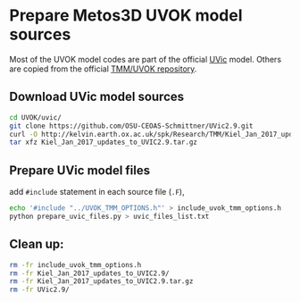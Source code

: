# Prepare Metos3D UVOK model sources

Most of the UVOK model codes are part of the official [UVic](https://github.com/OSU-CEOAS-Schmittner/UVic2.9) model.
Others are copied from the official [TMM/UVOK repository](https://github.com/samarkhatiwala/tmm/tree/master/models/current/uvok1.0).

## Download UVic model sources

```sh
cd UVOK/uvic/
git clone https://github.com/OSU-CEOAS-Schmittner/UVic2.9.git
curl -O http://kelvin.earth.ox.ac.uk/spk/Research/TMM/Kiel_Jan_2017_updates_to_UVIC2.9.tar.gz
tar xfz Kiel_Jan_2017_updates_to_UVIC2.9.tar.gz
```

## Prepare UVic model files

add `#include` statement in each source file (`.F`),

```sh
echo '#include "../UVOK_TMM_OPTIONS.h"' > include_uvok_tmm_options.h
python prepare_uvic_files.py > uvic_files_list.txt
```


## Clean up:

```sh
rm -fr include_uvok_tmm_options.h
rm -fr Kiel_Jan_2017_updates_to_UVIC2.9/
rm -fr Kiel_Jan_2017_updates_to_UVIC2.9.tar.gz 
rm -fr UVic2.9/
```



